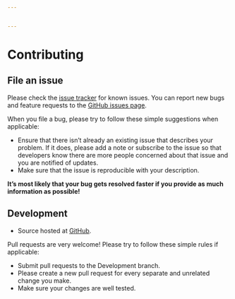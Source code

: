 ```yaml
---


---
```


<h1 id="contributing">Contributing</h1>
<h2 id="file-an-issue">File an issue</h2>
<p>Please check the <a href="https://github.com/ArkansasRepeaterCouncil/website/issues">issue tracker</a> for known issues.  You can report new bugs and feature requests to the <a href="https://github.com/ArkansasRepeaterCouncil/website/issues">GitHub issues page</a>.</p>
<p>When you file a bug, please try to follow these simple suggestions when applicable:</p>
<ul>
<li>Ensure that there isn’t already an existing issue that describes your problem. If it does, please add a note or subscribe to the issue so that developers know there are more people concerned about that issue and you are notified of updates.</li>
<li>Make sure that the issue is reproducible with your description.</li>
</ul>
<p><strong>It’s most likely that your bug gets resolved faster if you provide as much information as possible!</strong></p>

<h2 id="development">Development</h2>
<ul>
<li>Source hosted at <a href="https://github.com/ArkansasRepeaterCouncil/website">GitHub</a>.</li>
</ul>
<p>Pull requests are very welcome! Please try to follow these simple rules if applicable:</p>
<ul>
<li>Submit pull requests to the Development branch.</li>
<li>Please create a new pull request for every separate and unrelated change you make.</li>
<li>Make sure your changes are well tested.</li>
</ul>
